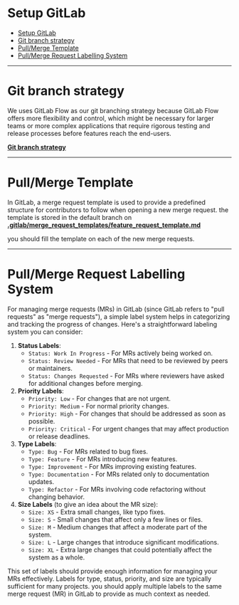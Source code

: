 # Setup GitLab

- [Setup GitLab](#setup-gitlab)
- [Git branch strategy](#git-branch-strategy)
- [Pull/Merge Template](#pullmerge-template)
- [Pull/Merge Request Labelling System](#pullmerge-request-labelling-system)

---

# Git branch strategy

We uses GitLab Flow as our git branching strategy because GitLab Flow offers more flexibility and control, which might be necessary for larger teams or more complex applications that require rigorous testing and release processes before features reach the end-users.

**[Git branch strategy](git_branch_strategy.md)**

---

# Pull/Merge Template

In GitLab, a merge request template is used to provide a predefined structure for contributors to follow when opening a new merge request. the template is stored in the default branch on **[.gitlab/merge_request_templates/feature_request_template.md](../.gitlab/merge_request_templates/feature_request_template.md)**

you should fill the template on each of the new merge requests.

---

# Pull/Merge Request Labelling System

For managing merge requests (MRs) in GitLab (since GitLab refers to "pull requests" as "merge requests"), a simple label system helps in categorizing and tracking the progress of changes. Here's a straightforward labeling system you can consider:

1. **Status Labels**:
    - `Status: Work In Progress` - For MRs actively being worked on.
    - `Status: Review Needed` - For MRs that need to be reviewed by peers or maintainers.
    - `Status: Changes Requested` - For MRs where reviewers have asked for additional changes before merging.
2. **Priority Labels**:
    - `Priority: Low` - For changes that are not urgent.
    - `Priority: Medium` - For normal priority changes.
    - `Priority: High` - For changes that should be addressed as soon as possible.
    - `Priority: Critical` - For urgent changes that may affect production or release deadlines.
3. **Type Labels**:
    - `Type: Bug` - For MRs related to bug fixes.
    - `Type: Feature` - For MRs introducing new features.
    - `Type: Improvement` - For MRs improving existing features.
    - `Type: Documentation` - For MRs related only to documentation updates.
    - `Type: Refactor` - For MRs involving code refactoring without changing behavior.
4. **Size Labels** (to give an idea about the MR size):
    - `Size: XS` - Extra small changes, like typo fixes.
    - `Size: S` - Small changes that affect only a few lines or files.
    - `Size: M` - Medium changes that affect a moderate part of the system.
    - `Size: L` - Large changes that introduce significant modifications.
    - `Size: XL` - Extra large changes that could potentially affect the system as a whole.

This set of labels should provide enough information for managing your MRs effectively. Labels for type, status, priority, and size are typically sufficient for many projects. you should apply multiple labels to the same merge request (MR) in GitLab to provide as much context as needed.